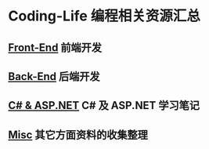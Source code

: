 # Coding-Life 编程相关资源汇总

## [Front-End](https://github.com/Dream4ever/Coding-Life/blob/master/Front-End/Front-End%20Resource%20Collection.md) 前端开发

## [Back-End](https://github.com/Dream4ever/Coding-Life/blob/master/Back-End/Back-End%20Resource%20Collection.md) 后端开发

## [C# & ASP.NET](https://github.com/Dream4ever/Coding-Life/blob/master/C%23%20&%20ASP.NET/01.%20C%23%20Basics%20for%20Beginners.md) C# 及 ASP.NET 学习笔记

## [Misc](https://github.com/Dream4ever/Coding-Life/blob/master/Misc.md) 其它方面资料的收集整理
